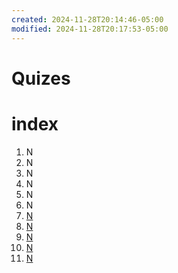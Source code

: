 ```yaml
---
created: 2024-11-28T20:14:46-05:00
modified: 2024-11-28T20:17:53-05:00
---
```


# Quizes

# index
1. N
2. N
3. N
4. N
5. N
6. N
7. [N](./Quizes/7/readme.md)
8. [N](./Quizes/8/readme.md)
9. [N](./Quizes/9/readme.md)
10. [N](./Quizes/10/readme.md)
11. [N](./Quizes/11/readme.md)